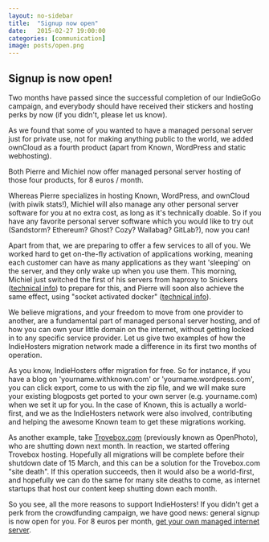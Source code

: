 ```yaml
---
layout: no-sidebar
title:  "Signup now open"
date:   2015-02-27 19:00:00
categories: [communication]
image: posts/open.png
---
```


## Signup is now open!

Two months have passed since the successful completion of our IndieGoGo
campaign, and everybody should have received their stickers and hosting
perks by now (if you didn't, please let us know).

As we found that some of you wanted to have a managed personal server
just for private use, not for making anything public to the world, we
added ownCloud as a fourth product (apart from Known, WordPress and
static webhosting).

Both Pierre and Michiel now offer managed personal server hosting of
those four products, for 8 euros / month.

Whereas Pierre specializes in hosting Known, WordPress, and ownCloud
(with piwik stats!), Michiel will also manage any other personal server
software for you at no extra cost, as long as it's technically doable.
So if you have any favorite personal server software which you would
like to try out (Sandstorm? Ethereum? Ghost? Cozy? Wallabag? GitLab?),
now you can!

Apart from that, we are preparing to offer a few services to all of you.
We worked hard to get on-the-fly activation of applications working,
meaning each customer can have as many applications as they want
'sleeping' on the server, and they only wake up when you use them. This
morning, Michiel just switched the first of his servers from haproxy to
Snickers ([technical info](https://github.com/michielbdejong/snickers)) to
prepare for this, and Pierre will soon also achieve the same effect,
using "socket activated docker" ([technical info](https://github.com/pierreozoux/indiepaas/issues/5)).

We believe migrations, and your freedom to move from one provider to
another, are a fundamental part of managed personal server hosting, and
of how you can own your little domain on the internet, without getting
locked in to any specific service provider. Let us give two examples of
how the IndieHosters migration network made a difference in its first
two months of operation.

As you know, IndieHosters offer migration for free. So for instance, if
you have a blog on 'yourname.withknown.com' or 'yourname.wordpress.com',
you can click export, come to us with the zip file, and we will make
sure your existing blogposts get ported to your own server (e.g.
yourname.com) when we set it up for you. In the case of Known, this is
actually a world-first, and we as the IndieHosters network were also
involved, contributing and helping the awesome Known team to get these
migrations working.

As another example, take [Trovebox.com](https://trovebox.com/) (previously known as OpenPhoto),
who are shutting down next month. In reaction, we started offering
Trovebox hosting. Hopefully all migrations will be complete before their
shutdown date of 15 March, and this can be a solution for the
Trovebox.com "site death". If this operation succeeds, then it would
also be a world-first, and hopefully we can do the same for many site
deaths to come, as internet startups that host our content keep shutting
down each month.

So you see, all the more reasons to support IndieHosters!  If you
didn't get a perk from the crowdfunding campaign, we have good news:
general signup is now open for you. For 8 euros per month, [get your own
managed internet server](https://indiehosters.net/index.html#claim).
